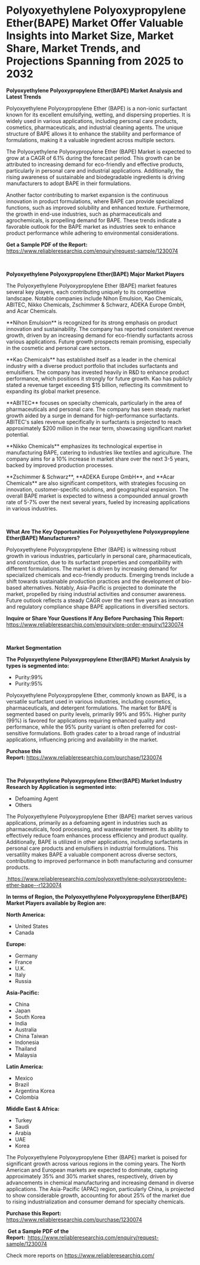 <p><h1>Polyoxyethylene Polyoxypropylene Ether(BAPE) Market Offer Valuable Insights into Market Size, Market Share, Market Trends, and Projections Spanning from 2025 to 2032</h1></p><p><strong>Polyoxyethylene Polyoxypropylene Ether(BAPE) Market Analysis and Latest Trends</strong></p>
<p><p>Polyoxyethylene Polyoxypropylene Ether (BAPE) is a non-ionic surfactant known for its excellent emulsifying, wetting, and dispersing properties. It is widely used in various applications, including personal care products, cosmetics, pharmaceuticals, and industrial cleaning agents. The unique structure of BAPE allows it to enhance the stability and performance of formulations, making it a valuable ingredient across multiple sectors.</p><p>The Polyoxyethylene Polyoxypropylene Ether (BAPE) Market is expected to grow at a CAGR of 6.1% during the forecast period. This growth can be attributed to increasing demand for eco-friendly and effective products, particularly in personal care and industrial applications. Additionally, the rising awareness of sustainable and biodegradable ingredients is driving manufacturers to adopt BAPE in their formulations. </p><p>Another factor contributing to market expansion is the continuous innovation in product formulations, where BAPE can provide specialized functions, such as improved solubility and enhanced texture. Furthermore, the growth in end-use industries, such as pharmaceuticals and agrochemicals, is propelling demand for BAPE. These trends indicate a favorable outlook for the BAPE market as industries seek to enhance product performance while adhering to environmental considerations.</p></p>
<p><strong>Get a Sample PDF of the Report:&nbsp;</strong> <a href="https://www.reliableresearchiq.com/enquiry/request-sample/1230074?utm_campaign=3296&utm_medium=2&utm_source=Github&utm_content=ia&utm_term=03042025&utm_id=polyoxyethylene-polyoxypropylene-etherbape">https://www.reliableresearchiq.com/enquiry/request-sample/1230074</a></p>
<p>&nbsp;</p>
<p><strong>Polyoxyethylene Polyoxypropylene Ether(BAPE) Major Market Players</strong></p>
<p><p>The Polyoxyethylene Polyoxypropylene Ether (BAPE) market features several key players, each contributing uniquely to its competitive landscape. Notable companies include Nihon Emulsion, Kao Chemicals, ABITEC, Nikko Chemicals, Zschimmer & Schwarz, ADEKA Europe GmbH, and Acar Chemicals.</p><p>**Nihon Emulsion** is recognized for its strong emphasis on product innovation and sustainability. The company has reported consistent revenue growth, driven by an increasing demand for eco-friendly surfactants across various applications. Future growth prospects remain promising, especially in the cosmetic and personal care sectors.</p><p>**Kao Chemicals** has established itself as a leader in the chemical industry with a diverse product portfolio that includes surfactants and emulsifiers. The company has invested heavily in R&D to enhance product performance, which positions it strongly for future growth. Kao has publicly stated a revenue target exceeding $15 billion, reflecting its commitment to expanding its global market presence.</p><p>**ABITEC** focuses on specialty chemicals, particularly in the area of pharmaceuticals and personal care. The company has seen steady market growth aided by a surge in demand for high-performance surfactants. ABITEC's sales revenue specifically in surfactants is projected to reach approximately $200 million in the near term, showcasing significant market potential.</p><p>**Nikko Chemicals** emphasizes its technological expertise in manufacturing BAPE, catering to industries like textiles and agriculture. The company aims for a 10% increase in market share over the next 3-5 years, backed by improved production processes.</p><p>**Zschimmer & Schwarz**, **ADEKA Europe GmbH**, and **Acar Chemicals** are also significant competitors, with strategies focusing on innovation, customer-specific solutions, and geographical expansion. The overall BAPE market is expected to witness a compounded annual growth rate of 5-7% over the next several years, fueled by increasing applications in various industries.</p></p>
<p>&nbsp;</p>
<p><strong>What Are The Key Opportunities For Polyoxyethylene Polyoxypropylene Ether(BAPE) Manufacturers?</strong></p>
<p><p>Polyoxyethylene Polyoxypropylene Ether (BAPE) is witnessing robust growth in various industries, particularly in personal care, pharmaceuticals, and construction, due to its surfactant properties and compatibility with different formulations. The market is driven by increasing demand for specialized chemicals and eco-friendly products. Emerging trends include a shift towards sustainable production practices and the development of bio-based alternatives. Notably, Asia-Pacific is projected to dominate the market, propelled by rising industrial activities and consumer awareness. Future outlook reflects a steady CAGR over the next five years as innovation and regulatory compliance shape BAPE applications in diversified sectors.</p></p>
<p><strong>Inquire or Share Your Questions If Any Before Purchasing This Report:</strong> <a href="https://www.reliableresearchiq.com/enquiry/pre-order-enquiry/1230074?utm_campaign=3296&utm_medium=2&utm_source=Github&utm_content=ia&utm_term=03042025&utm_id=polyoxyethylene-polyoxypropylene-etherbape">https://www.reliableresearchiq.com/enquiry/pre-order-enquiry/1230074</a></p>
<p>&nbsp;</p>
<p><strong>Market Segmentation</strong></p>
<p><strong>The Polyoxyethylene Polyoxypropylene Ether(BAPE) Market Analysis by types is segmented into:</strong></p>
<p><ul><li>Purity:99%</li><li>Purity:95%</li></ul></p>
<p><p>Polyoxyethylene Polyoxypropylene Ether, commonly known as BAPE, is a versatile surfactant used in various industries, including cosmetics, pharmaceuticals, and detergent formulations. The market for BAPE is segmented based on purity levels, primarily 99% and 95%. Higher purity (99%) is favored for applications requiring enhanced quality and performance, while the 95% purity variant is often preferred for cost-sensitive formulations. Both grades cater to a broad range of industrial applications, influencing pricing and availability in the market.</p></p>
<p><strong>Purchase this Report:&nbsp;</strong><a href="https://www.reliableresearchiq.com/purchase/1230074?utm_campaign=3296&utm_medium=2&utm_source=Github&utm_content=ia&utm_term=03042025&utm_id=polyoxyethylene-polyoxypropylene-etherbape">https://www.reliableresearchiq.com/purchase/1230074</a></p>
<p>&nbsp;</p>
<p><strong>The Polyoxyethylene Polyoxypropylene Ether(BAPE) Market Industry Research by Application is segmented into:</strong></p>
<p><ul><li>Defoaming Agent</li><li>Others</li></ul></p>
<p><p>The Polyoxyethylene Polyoxypropylene Ether (BAPE) market serves various applications, primarily as a defoaming agent in industries such as pharmaceuticals, food processing, and wastewater treatment. Its ability to effectively reduce foam enhances process efficiency and product quality. Additionally, BAPE is utilized in other applications, including surfactants in personal care products and emulsifiers in industrial formulations. This versatility makes BAPE a valuable component across diverse sectors, contributing to improved performance in both manufacturing and consumer products.</p></p>
<p><a href="https://www.reliableresearchiq.com/polyoxyethylene-polyoxypropylene-ether-bape--r1230074?utm_campaign=3296&utm_medium=2&utm_source=Github&utm_content=ia&utm_term=03042025&utm_id=polyoxyethylene-polyoxypropylene-etherbape">&nbsp;https://www.reliableresearchiq.com/polyoxyethylene-polyoxypropylene-ether-bape--r1230074</a></p>
<p><strong>In terms of Region, the Polyoxyethylene Polyoxypropylene Ether(BAPE) Market Players available by Region are:</strong></p>
<p>
    <p> <strong> North America: </strong>
        <ul>
            <li>United States</li>
            <li>Canada</li>
        </ul>
        </p> 
    <p> <strong> Europe: </strong>
        <ul>
            <li>Germany</li>
            <li>France</li>
            <li>U.K.</li>
            <li>Italy</li>
            <li>Russia</li>
        </ul>
        </p> 
    <p> <strong> Asia-Pacific: </strong>
        <ul>
            <li>China</li>
            <li>Japan</li>
            <li>South Korea</li>
            <li>India</li>
            <li>Australia</li>
            <li>China Taiwan</li>
            <li>Indonesia</li>
            <li>Thailand</li>
            <li>Malaysia</li>
        </ul>
        </p> 
    <p> <strong> Latin America: </strong>
        <ul>
            <li>Mexico</li>
            <li>Brazil</li>
            <li>Argentina Korea</li>
            <li>Colombia</li>
        </ul>
        </p> 
    <p> <strong> Middle East & Africa: </strong>
        <ul>
            <li>Turkey</li>
            <li>Saudi</li>
            <li>Arabia</li>
            <li>UAE</li>
            <li>Korea</li>
        </ul>
    </p>
    </p>
<p><p>The Polyoxyethylene Polyoxypropylene Ether (BAPE) market is poised for significant growth across various regions in the coming years. The North American and European markets are expected to dominate, capturing approximately 35% and 30% market shares, respectively, driven by advancements in chemical manufacturing and increasing demand in diverse applications. The Asia-Pacific (APAC) region, particularly China, is projected to show considerable growth, accounting for about 25% of the market due to rising industrialization and consumer demand for specialty chemicals.</p></p>
<p><strong>Purchase this Report: </strong><a href="https://www.reliableresearchiq.com/purchase/1230074?utm_campaign=3296&utm_medium=2&utm_source=Github&utm_content=ia&utm_term=03042025&utm_id=polyoxyethylene-polyoxypropylene-etherbape">https://www.reliableresearchiq.com/purchase/1230074</a></p>
<p>&nbsp;<strong>Get a Sample PDF of the Report:&nbsp;&nbsp;</strong><a href="https://www.reliableresearchiq.com/enquiry/request-sample/1230074?utm_campaign=3296&utm_medium=2&utm_source=Github&utm_content=ia&utm_term=03042025&utm_id=polyoxyethylene-polyoxypropylene-etherbape">https://www.reliableresearchiq.com/enquiry/request-sample/1230074</a></p>
<p><strong></strong></p>
<p>Check more reports on <a href="https://www.reliableresearchiq.com/?utm_campaign=3296&utm_medium=2&utm_source=Github&utm_content=ia&utm_term=03042025&utm_id=polyoxyethylene-polyoxypropylene-etherbape">https://www.reliableresearchiq.com/</a></p>